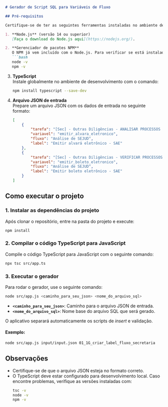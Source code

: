 ```markdown
# Gerador de Script SQL para Variáveis de Fluxo

## Pré-requisitos

Certifique-se de ter as seguintes ferramentas instaladas no ambiente de desenvolvimento:

1. **Node.js** (versão 14 ou superior)  
   [Faça o download do Node.js aqui](https://nodejs.org/).

2. **Gerenciador de pacotes NPM**  
   O NPM já vem incluído com o Node.js. Para verificar se está instalado, execute:  
   ```bash
   node -v
   npm -v
   ```

3. **TypeScript**  
   Instale globalmente no ambiente de desenvolvimento com o comando:  
   ```bash
   npm install typescript --save-dev
   ```

4. **Arquivo JSON de entrada**  
   Prepare um arquivo JSON com os dados de entrada no seguinte formato:

   ```json
   [
       {
           "tarefa": "[Sec] - Outras Diligências - ANALISAR PROCESSOS SEJUD",
           "variavel": "emitir_alvara_eletronico",
           "fluxo": "Análise de SEJUD",
           "label": "Emitir alvará eletrônico - SAE"
       },
       {
           "tarefa": "[Sec] - Outras Diligências - VERIFICAR PROCESSOS SEJUD",
           "variavel": "emitir_boleto_eletronico",
           "fluxo": "Análise de SEJUD",
           "label": "Emitir boleto eletrônico - SAE"
       }
   ]
   ```

## Como executar o projeto

### 1. Instalar as dependências do projeto

Após clonar o repositório, entre na pasta do projeto e execute:

```bash
npm install
```

### 2. Compilar o código TypeScript para JavaScript

Compile o código TypeScript para JavaScript com o seguinte comando:

```bash
npx tsc src/app.ts
```

### 3. Executar o gerador

Para rodar o gerador, use o seguinte comando:  

```bash
node src/app.js <caminho_para_seu_json> <nome_do_arquivo_sql>
```

- **`<caminho_para_seu_json>`**: Caminho para o arquivo JSON de entrada.  
- **`<nome_do_arquivo_sql>`**: Nome base do arquivo SQL que será gerado.

O aplicativo separará automaticamente os scripts de *insert* e validação.  

#### Exemplo:

```bash
node src/app.js input/input.json 01_1G_criar_label_fluxo_secretaria
```

## Observações

- Certifique-se de que o arquivo JSON esteja no formato correto.  
- O TypeScript deve estar configurado para desenvolvimento local. Caso encontre problemas, verifique as versões instaladas com:  
  ```bash
  tsc -v
  node -v
  npm -v
  ```
```

